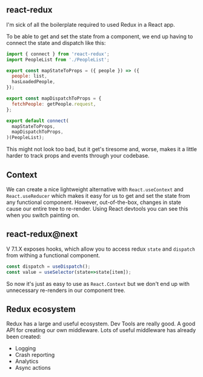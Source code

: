 ## react-redux
I'm sick of all the boilerplate required to used Redux in a React app.

To be able to get and set the state from a component, we end up having to connect the state and dispatch like this:

```jsx harmony
import { connect } from 'react-redux';
import PeopleList from './PeopleList';

export const mapStateToProps = ({ people }) => ({
  people: list,
  hasLoadedPeople,
});

export const mapDispatchToProps = {
  fetchPeople: getPeople.request,
};

export default connect(
  mapStateToProps,
  mapDispatchToProps,
)(PeopleList);
```

This might not look too bad, but it get's tiresome and, worse, 
makes it a little harder to track props and events through your codebase.


## Context
We can create a nice lightweight alternative with `React.useContext` and `React.useReducer` 
which makes it easy for us to get and set the state from any functional component.
However, out-of-the-box, changes in state cause our entire tree to re-render. Using React devtools
you can see this when you switch painting on.


## react-redux@next
V 7.1.X exposes hooks, which allow you to access redux `state` and `dispatch` from withing a functional component.

```jsx harmony
const dispatch = useDispatch();
const value = useSelector(state=>state[item]);
```
So now it's just as easy to use as `React.Context` but we don't end up with unnecessary re-renders in our component tree.


## Redux ecosystem
Redux has a large and useful ecosystem.
Dev Tools are really good.
A good API for creating our own middleware.
Lots of useful middleware has already been created:
* Logging
* Crash reporting
* Analytics
* Async actions
